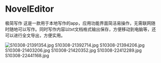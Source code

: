 # NovelEditor
极简写作
这是一款用于本地写作的app，应用功能界面简洁易操作，无需联网随时随地可以写作。同时写作内容以txt文档格式输出保存，方便移动到电脑等，还可以进行全文导出，方便实用。

![S10308-21391354.jpg]()
S10308-21392714.jpg
S10308-21394206.jpg
S10308-21403206.jpg
S10308-21420352.jpg
S10308-22412289.jpg
S10308-22441168.jpg
